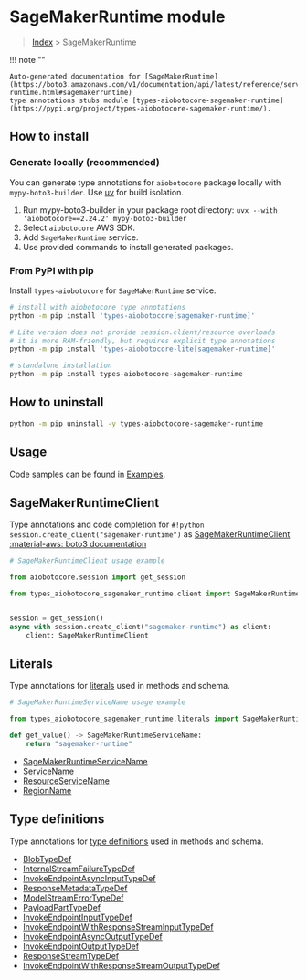 # SageMakerRuntime module

> [Index](../README.md) > SageMakerRuntime


!!! note ""

    Auto-generated documentation for [SageMakerRuntime](https://boto3.amazonaws.com/v1/documentation/api/latest/reference/services/sagemaker-runtime.html#sagemakerruntime)
    type annotations stubs module [types-aiobotocore-sagemaker-runtime](https://pypi.org/project/types-aiobotocore-sagemaker-runtime/).

## How to install

### Generate locally (recommended)

You can generate type annotations for `aiobotocore` package locally with `mypy-boto3-builder`.
Use [uv](https://docs.astral.sh/uv/getting-started/installation/) for build isolation.

1. Run mypy-boto3-builder in your package root directory: `uvx --with 'aiobotocore==2.24.2' mypy-boto3-builder`
1. Select `aiobotocore` AWS SDK.
1. Add `SageMakerRuntime` service.
1. Use provided commands to install generated packages.



### From PyPI with pip

Install `types-aiobotocore` for `SageMakerRuntime` service.

```bash
# install with aiobotocore type annotations
python -m pip install 'types-aiobotocore[sagemaker-runtime]'

# Lite version does not provide session.client/resource overloads
# it is more RAM-friendly, but requires explicit type annotations
python -m pip install 'types-aiobotocore-lite[sagemaker-runtime]'

# standalone installation
python -m pip install types-aiobotocore-sagemaker-runtime
```



## How to uninstall

```bash
python -m pip uninstall -y types-aiobotocore-sagemaker-runtime
```

## Usage

Code samples can be found in [Examples](./usage.md).

## SageMakerRuntimeClient

Type annotations and code completion for  `#!python session.create_client("sagemaker-runtime")` as [SageMakerRuntimeClient](./client.md)
[:material-aws: boto3 documentation](https://boto3.amazonaws.com/v1/documentation/api/latest/reference/services/sagemaker-runtime.html#SageMakerRuntime.Client)

```python
# SageMakerRuntimeClient usage example

from aiobotocore.session import get_session

from types_aiobotocore_sagemaker_runtime.client import SageMakerRuntimeClient


session = get_session()
async with session.create_client("sagemaker-runtime") as client:
    client: SageMakerRuntimeClient
```








## Literals

Type annotations for [literals](./literals.md) used in methods and schema.

```python
# SageMakerRuntimeServiceName usage example

from types_aiobotocore_sagemaker_runtime.literals import SageMakerRuntimeServiceName

def get_value() -> SageMakerRuntimeServiceName:
    return "sagemaker-runtime"
```

- [SageMakerRuntimeServiceName](./literals.md#sagemakerruntimeservicename)
- [ServiceName](./literals.md#servicename)
- [ResourceServiceName](./literals.md#resourceservicename)
- [RegionName](./literals.md#regionname)




## Type definitions

Type annotations for [type definitions](./type_defs.md) used in methods and schema.

- [BlobTypeDef](./type_defs.md#blobtypedef)
- [InternalStreamFailureTypeDef](./type_defs.md#internalstreamfailuretypedef)
- [InvokeEndpointAsyncInputTypeDef](./type_defs.md#invokeendpointasyncinputtypedef)
- [ResponseMetadataTypeDef](./type_defs.md#responsemetadatatypedef)
- [ModelStreamErrorTypeDef](./type_defs.md#modelstreamerrortypedef)
- [PayloadPartTypeDef](./type_defs.md#payloadparttypedef)
- [InvokeEndpointInputTypeDef](./type_defs.md#invokeendpointinputtypedef)
- [InvokeEndpointWithResponseStreamInputTypeDef](./type_defs.md#invokeendpointwithresponsestreaminputtypedef)
- [InvokeEndpointAsyncOutputTypeDef](./type_defs.md#invokeendpointasyncoutputtypedef)
- [InvokeEndpointOutputTypeDef](./type_defs.md#invokeendpointoutputtypedef)
- [ResponseStreamTypeDef](./type_defs.md#responsestreamtypedef)
- [InvokeEndpointWithResponseStreamOutputTypeDef](./type_defs.md#invokeendpointwithresponsestreamoutputtypedef)

